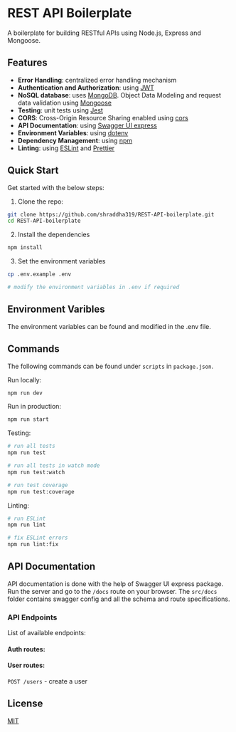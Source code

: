 # REST API Boilerplate

A boilerplate for building RESTful APIs using Node.js, Express and Mongoose.

## Features

- **Error Handling**: centralized error handling mechanism
- **Authentication and Authorization**: using [JWT](https://jwt.io)
- **NoSQL database**: uses [MongoDB](https://www.mongodb.com). Object Data Modeling and request data validation using [Mongoose](https://mongoosejs.com)
- **Testing**: unit tests using [Jest](https://jestjs.io)
- **CORS**: Cross-Origin Resource Sharing enabled using [cors](https://github.com/expressjs/cors)
- **API Documentation**: using [Swagger UI express](https://github.com/scottie1984/swagger-ui-express)
- **Environment Variables**: using [dotenv](https://github.com/motdotla/dotenv)
- **Dependency Management**: using [npm](https://www.npmjs.com)
- **Linting**: using [ESLint](https://eslint.org) and [Prettier](https://prettier.io)

## Quick Start

Get started with the below steps:

1. Clone the repo:

```bash
git clone https://github.com/shraddha319/REST-API-boilerplate.git
cd REST-API-boilerplate
```

2. Install the dependencies

```bash
npm install
```

3. Set the environment variables

```bash
cp .env.example .env

# modify the environment variables in .env if required
```

## Environment Varibles

The environment variables can be found and modified in the .env file.

## Commands

The following commands can be found under `scripts` in `package.json`.

Run locally:

```bash
npm run dev
```

Run in production:

```bash
npm run start
```

Testing:

```bash
# run all tests
npm run test

# run all tests in watch mode
npm run test:watch

# run test coverage
npm run test:coverage
```

Linting:

```bash
# run ESLint
npm run lint

# fix ESLint errors
npm run lint:fix
```

## API Documentation

API documentation is done with the help of Swagger UI express package. Run the server and go to the `/docs` route on your browser. The `src/docs` folder contains swagger config and all the schema and route specifications.

### API Endpoints

List of available endpoints:

#### Auth routes:

#### User routes:

`POST /users` - create a user

## License

[MIT](LICENSE)
